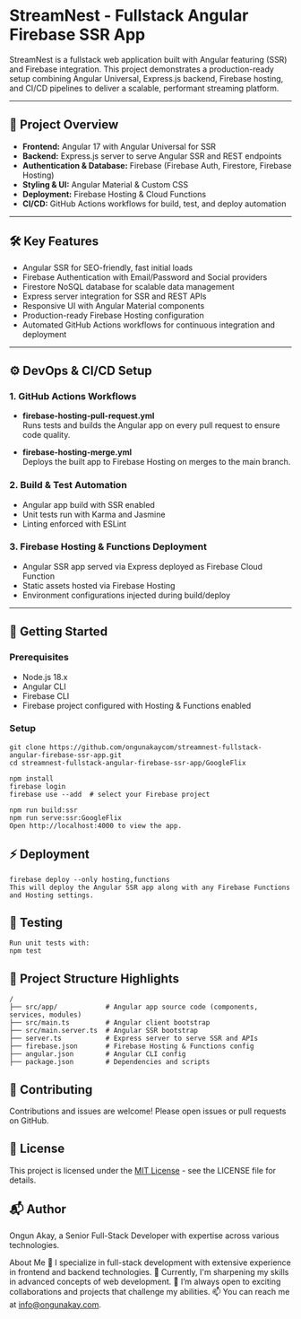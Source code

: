 # StreamNest - Fullstack Angular Firebase SSR App

StreamNest is a fullstack web application built with Angular featuring (SSR) and Firebase integration. This project demonstrates a production-ready setup combining Angular Universal, Express.js backend, Firebase hosting, and CI/CD pipelines to deliver a scalable, performant streaming platform.

---

## 🚀 Project Overview

- **Frontend:** Angular 17 with Angular Universal for SSR
- **Backend:** Express.js server to serve Angular SSR and REST endpoints
- **Authentication & Database:** Firebase (Firebase Auth, Firestore, Firebase Hosting)
- **Styling & UI:** Angular Material & Custom CSS
- **Deployment:** Firebase Hosting & Cloud Functions
- **CI/CD:** GitHub Actions workflows for build, test, and deploy automation

---

## 🛠️ Key Features

- Angular SSR for SEO-friendly, fast initial loads
- Firebase Authentication with Email/Password and Social providers
- Firestore NoSQL database for scalable data management
- Express server integration for SSR and REST APIs
- Responsive UI with Angular Material components
- Production-ready Firebase Hosting configuration
- Automated GitHub Actions workflows for continuous integration and deployment

---

## ⚙️ DevOps & CI/CD Setup

### 1. **GitHub Actions Workflows**

- **firebase-hosting-pull-request.yml**  
  Runs tests and builds the Angular app on every pull request to ensure code quality.

- **firebase-hosting-merge.yml**  
  Deploys the built app to Firebase Hosting on merges to the main branch.

### 2. **Build & Test Automation**

- Angular app build with SSR enabled
- Unit tests run with Karma and Jasmine
- Linting enforced with ESLint

### 3. **Firebase Hosting & Functions Deployment**

- Angular SSR app served via Express deployed as Firebase Cloud Function
- Static assets hosted via Firebase Hosting
- Environment configurations injected during build/deploy

---

## 🔧 Getting Started

### Prerequisites

- Node.js 18.x
- Angular CLI
- Firebase CLI
- Firebase project configured with Hosting & Functions enabled

### Setup

```
git clone https://github.com/ongunakaycom/streamnest-fullstack-angular-firebase-ssr-app.git
cd streamnest-fullstack-angular-firebase-ssr-app/GoogleFlix

npm install
firebase login
firebase use --add  # select your Firebase project

npm run build:ssr
npm run serve:ssr:GoogleFlix
Open http://localhost:4000 to view the app.
```

## ⚡ Deployment
```
firebase deploy --only hosting,functions
This will deploy the Angular SSR app along with any Firebase Functions and Hosting settings.
```

## 🧪 Testing
```
Run unit tests with:
npm test
```

## 📁 Project Structure Highlights
```
/
├── src/app/            # Angular app source code (components, services, modules)
├── src/main.ts         # Angular client bootstrap
├── src/main.server.ts  # Angular SSR bootstrap
├── server.ts           # Express server to serve SSR and APIs
├── firebase.json       # Firebase Hosting & Functions config
├── angular.json        # Angular CLI config
├── package.json        # Dependencies and scripts
```
## 🤝 Contributing
Contributions and issues are welcome! Please open issues or pull requests on GitHub.

## 📄 License
This project is licensed under the [MIT License](./LICENSE) - see the LICENSE file for details.

## 📬 Author 

Ongun Akay, a Senior Full-Stack Developer with expertise across various technologies.

About Me
👀 I specialize in full-stack development with extensive experience in frontend and backend technologies. 🌱 Currently, I'm sharpening my skills in advanced concepts of web development. 💞️ I’m always open to exciting collaborations and projects that challenge my abilities. 📫 You can reach me at info@ongunakay.com.